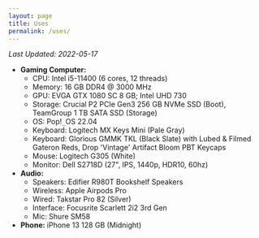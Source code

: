 ```yaml
---
layout: page
title: Uses
permalink: /uses/
---
```

*Last Updated: 2022-05-17*
* **Gaming Computer:**
	+ CPU: Intel i5-11400 (6 cores, 12 threads)
	+ Memory: 16 GB DDR4 @ 3000 MHz
	+ GPU: EVGA GTX 1080 SC 8 GB; Intel UHD 730
	+ Storage: Crucial P2 PCIe Gen3 256 GB NVMe SSD (Boot), TeamGroup 1 TB SATA SSD (Storage)
	+ OS: Pop!`_`OS 22.04
	+ Keyboard: Logitech MX Keys Mini (Pale Gray)
	+ Keyboard: Glorious GMMK TKL (Black Slate) with Lubed & Filmed Gateron Reds, Drop 'Vintage' Artifact Bloom PBT Keycaps
	+ Mouse: Logitech G305 (White)
	+ Monitor: Dell S2718D (27", IPS, 1440p, HDR10, 60hz)
* **Audio:**
	* Speakers: Edifier R980T Bookshelf Speakers 
	* Wireless: Apple Airpods Pro
	* Wired: Takstar Pro 82 (Silver)
	* Interface: Focusrite Scarlett 2i2 3rd Gen
	* Mic: Shure SM58
* **Phone:** iPhone 13 128 GB (Midnight)
